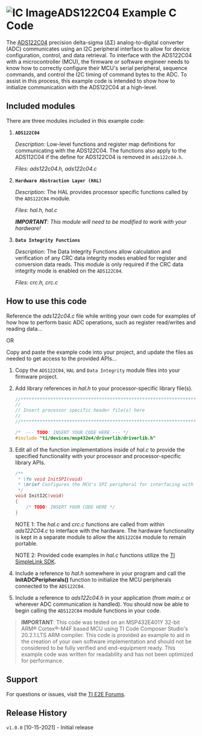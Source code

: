 ![IC Image](http://www.ti.com/graphics/folders/partimages/ADS122C04.jpg)ADS122C04 Example C Code
=====================

The [ADS122C04](http://www.ti.com/product/ADS122C04) precision delta-sigma (ΔΣ) analog-to-digital converter (ADC) communicates using an I2C peripheral interface to allow for device configuration, control, and data retrieval. To interface with the ADS122C04 with a microcontroller (MCU), the firmware or software engineer needs to know how to correctly configure their MCU's serial peripheral, sequence commands, and control the I2C timing of command bytes to the ADC. To assist in this process, this example code is intended to show how to initialize communication with the ADS122C04 at a high-level.

Included modules
----------------

There are three modules included in this example code:

1.  **`ADS122C04`**

	*Description:* Low-level functions and register map definitions for communicating with the ADS122C04. The functions also apply to the ADS112C04 if the define for ADS122C04 is removed in `ads122c04.h`.
	
	*Files: ads122c04.h, ads122c04.c*

2.  **`Hardware Abstraction Layer (HAL)`**

	*Description:* The HAL provides processor specific functions called by the `ADS122C04` module.
	
	*Files: hal.h, hal.c*
	
	***IMPORTANT**: This module will need to be modified to work with your hardware!* 

3.  **`Data Integrity Functions`** 

    *Description:* The Data Integrity Functions allow calculation and verification of any CRC data integrity modes enabled for register and conversion data reads. This module is only required if the CRC data integrity mode is enabled on the `ADS122C04`.
    
    *Files: crc.h, crc.c*


How to use this code
--------------------

Reference the *ads122c04.c* file while writing your own code for examples of how how to perform basic ADC operations, such as register read/writes and reading data...

OR 

Copy and paste the example code into your project, and update the files as needed to get access to the provided APIs...

 1. Copy the `ADS122C04`, `HAL` and `Data Integrity` module files into your firmware project. 

 2. Add library references in *hal.h* to your processor-specific library file(s).
	```c
	//****************************************************************************
	//
	// Insert processor specific header file(s) here
	//
	//****************************************************************************"
	
	/*  --- TODO: INSERT YOUR CODE HERE --- */
	#include "ti/devices/msp432e4/driverlib/driverlib.h"
	
	```

 3. Edit all of the function implementations inside of *hal.c* to provide the specified functionality with your processor and processor-specific library APIs. 
	```c
	/**
	 * \fn void InitSPI(void)
	 * \brief Configures the MCU's SPI peripheral for interfacing with the ADS122C04
	 */
	void InitI2C(void)
	{
	    /* TODO: INSERT YOUR CODE HERE */
	}
	```
	NOTE 1: The *hal.c* and *crc.c* functions are called from within *ads122C04.c* to interface with the hardware. The hardware functionality is kept in a separate module to allow the `ADS122C04` module to remain portable.
	
	NOTE 2: Provided code examples in *hal.c* functions utilize the [TI SimpleLink SDK](http://www.ti.com/wireless-connectivity/simplelink-solutions/overview/software.html).
	
 4. Include a reference to *hal.h* somewhere in your program and call the **InitADCPeripherals()** function to initialize the MCU peripherals connected to the `ADS122C04`.

 5. Include a reference to *ads122c04.h* in your application (from *main.c* or wherever ADC communication is handled). You should now be able to begin calling the `ADS122C04` module functions in your code.

> **IMPORTANT**: This code was tested on an MSP432E401Y 32-bit ARM® Cortex®-M4F based MCU using TI Code Composer Studio's 20.2.1.LTS ARM compiler. This code is provided as example to aid in the creation of your own software implementation and should not be considered to be fully verified and end-equipment ready. This example code was written for readability and has not been optimized for performance.

Support
-------

For questions or issues, visit the [TI E2E Forums](https://e2e.ti.com/).



Release History
---------------

`v1.0.0` [10-15-2021] - Initial release
